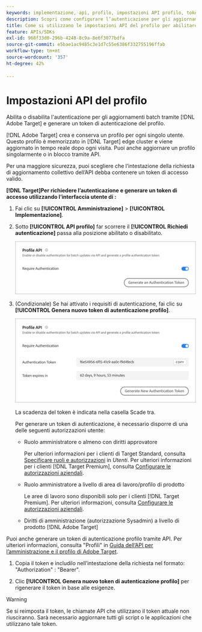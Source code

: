 ```yaml
---
keywords: implementazione, api, profilo, impostazioni API profilo, token di autenticazione
description: Scopri come configurare l’autenticazione per gli aggiornamenti batch tramite [!DNL Adobe Target] e generare un token di autenticazione del profilo.
title: Come si utilizzano le impostazioni API del profilo per abilitare o disabilitare gli aggiornamenti in batch?
feature: APIs/SDKs
exl-id: 968f33d0-296b-4248-8c9a-8e6f3077bdfa
source-git-commit: e5bae1ac9485c3e1d7c55e6386f332755196ffab
workflow-type: tm+mt
source-wordcount: '357'
ht-degree: 42%

---
```


# Impostazioni API del profilo

Abilita o disabilita l&#39;autenticazione per gli aggiornamenti batch tramite [!DNL Adobe Target] e generare un token di autenticazione del profilo.

[!DNL Adobe Target] crea e conserva un profilo per ogni singolo utente. Questo profilo è memorizzato in [!DNL Target] edge cluster e viene aggiornato in tempo reale dopo ogni visita. Puoi anche aggiornare un profilo singolarmente o in blocco tramite API.

Per una maggiore sicurezza, puoi scegliere che l’intestazione della richiesta di aggiornamento collettivo dell’API debba contenere un token di accesso valido.

**[!DNL Target]Per richiedere l’autenticazione e generare un token di accesso utilizzando l’interfaccia utente di :**

1. Fai clic su **[!UICONTROL Amministrazione]** > **[!UICONTROL Implementazione]**.
1. Sotto **[!UICONTROL API profilo]** far scorrere il **[!UICONTROL Richiedi autenticazione]** passa alla posizione abilitato o disabilitato.

   ![immagine alt](assets/profile_api_settings.png)

1. (Condizionale) Se hai attivato i requisiti di autenticazione, fai clic su **[!UICONTROL Genera nuovo token di autenticazione profilo]**.

   ![immagine alt](assets/profile_api_settings_2.png)

   La scadenza del token è indicata nella casella Scade tra.

   Per generare un token di autenticazione, è necessario disporre di una delle seguenti autorizzazioni utente:

   * Ruolo amministratore o almeno con diritti approvatore

     Per ulteriori informazioni per i clienti di Target Standard, consulta [Specificare ruoli e autorizzazioni](https://experienceleague.adobe.com/docs/target/using/administer/manage-users/users/user-management.html#roles-permissions) in *Utenti*. Per ulteriori informazioni per i clienti [!DNL Target Premium], consulta [Configurare le autorizzazioni aziendali](https://experienceleague.adobe.com/docs/target/using/administer/manage-users/enterprise/properties-overview.html).

   * Ruolo amministratore a livello di area di lavoro/profilo di prodotto

     Le aree di lavoro sono disponibili solo per i clienti [!DNL Target Premium]. Per ulteriori informazioni, consulta [Configurare le autorizzazioni aziendali](https://experienceleague.adobe.com/docs/target/using/administer/manage-users/enterprise/properties-overview.html).

   * Diritti di amministrazione (autorizzazione Sysadmin) a livello di prodotto [!DNL Adobe Target]

Puoi anche generare un token di autenticazione profilo tramite API. Per ulteriori informazioni, consulta &quot;Profili&quot; in [Guida dell’API per l’amministrazione e il profilo di Adobe Target](../../administer/admin-api/admin-api-overview-new.md).

1. Copia il token e includilo nell’intestazione della richiesta nel formato: &quot;Authorization&quot; : &quot;Bearer&quot;.

1. Clic **[!UICONTROL Genera nuovo token di autenticazione profilo]** per rigenerare il token in base alle esigenze.

>[!WARNING]
>
>Se si reimposta il token, le chiamate API che utilizzano il token attuale non riusciranno. Sarà necessario aggiornare tutti gli script o le applicazioni che utilizzano tale token.
